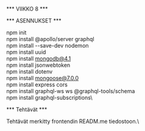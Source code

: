 *** VIIKKO 8 ***

*** ASENNUKSET ***

npm init\
npm install @apollo/server graphql\
npm install --save-dev nodemon\
npm install uuid\
npm install mongodb@4.1\
npm install jsonwebtoken\
npm install dotenv\
npm install mongoose@7.0.0\
npm install express cors\
npm install graphql-ws ws @graphql-tools/schema\
npm install graphql-subscriptions\

*** Tehtävät ***

Tehtävät merkitty frontendin READM.me tiedostoon.\
